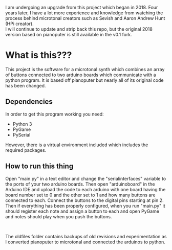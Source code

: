 I am undergoing an upgrade from this project which began in 2018. Four years later, I have a lot more experience and knowledge from watching the process behind microtonal creators such as Sevish and Aaron Andrew Hunt (HPi creator).  
I will continue to update and strip back this repo, but the original 2018 version based on pianoputer is still available in the v0.1 fork.

<h1>What is this???</h1>
This project is the software for a microtonal synth which combines an array of buttons connected to two arduino boards which communicate with a python program. It is based off pianoputer but nearly all of its original code has been changed.
<h2>Dependencies</h2>
In order to get this program working you need:
<ul>
	<li>Python 3</li>
	<li>PyGame</li>
	<li>PySerial</li>
</ul>
However, there is a virtual environment included which includes the required packages.
<h2>How to run this thing</h2>
<p>
Open "main.py" in a text editor and change the "serialinterfaces" variable to the ports of your two arduino boards. Then open "arduinoboard" in the Arduino IDE and upload the code to each arduino with one board having the board number set to 0 and the other set to 1 and how many buttons are connected to each. Connect the buttons to the digital pins starting at pin 2. Then if everything has been properly configured, when you run "main.py" it should register each note and assign a button to each and open PyGame and notes should play when you push the buttons.</p>
<br>
<p>The oldfiles folder contains backups of old revisions and experimentation as I converted pianoputer to microtonal and connected the arduinos to python.</p>
